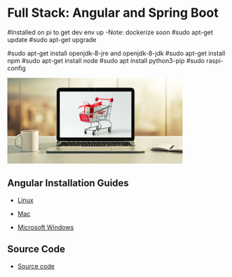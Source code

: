 # Full Stack: Angular and Spring Boot

#Installed on pi to get dev env up -Note: dockerize soon
#sudo apt-get update
#sudo apt-get upgrade

#sudo apt-get install openjdk-8-jre and openjdk-8-jdk
#sudo apt-get install npm
#sudo apt-get install node
#sudo apt install python3-pip
#sudo raspi-config


[<img src="images/angular-spring-boot-grabber-thumbnail.png" alt="Full Stack: Angular and Spring Boot"  width="400" />](https://bit.ly/2C3XMcs)

## Angular Installation Guides

* [Linux](install-angular-tools/linux/install-linux.md)

* [Mac](install-angular-tools/mac/install-mac.md)

* [Microsoft Windows](install-angular-tools/ms-windows/install-ms-windows.md)

## Source Code

* [Source code](source-code)
